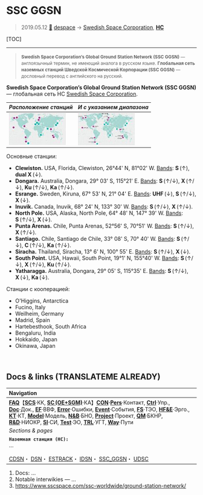 # SSC GGSN
> 2019.05.12 [🚀](../index/index.md) [despace](index.md) → [Swedish Space Corporation](swedish_sc.md), **[НС](scs.md)**

[TOC]

---

> <small>**Swedish Space Corporation’s Global Ground Station Network (SSC GGSN)** — англоязычный термин, не имеющий аналога в русском языке. **Глобальная сеть наземных станций Шведской Космической Корпорации (SSC GGSN)** — дословный перевод с английского на русский.</small>

**Swedish Space Corporation’s Global Ground Station Network (SSC GGSN)** — глобальная сеть НС [Swedish Space Corporation](swedish_sc.md).

|*Расположение станций*|*И с указанием диапазона*|
|:--|:--|
|[![](f/gs/ssc_ggsn_thumb.jpg)](f/gs/ssc_ggsn.png)|[![](f/gs/ssc_ggsn_band_thumb.jpg)](f/gs/ssc_ggsn_band.png)|

Основные станции:

   - **Clewiston.** USA, Florida, Clewiston, 26°44' N, 81°02' W. [Bands](rf.md): **S** (↑), **dual X** (↓).
   - **Dongara.** Australia, Dongara, 29° 03' S, 115°21' E. [Bands](rf.md): **S** (↑/↓), **X** (↑/↓), **Ku** (↑/↓), **Ka** (↑/↓).
   - **Esrange.** Sweden, Kiruna, 67° 53' N, 21° 04' E. [Bands](rf.md): **UHF** (↓), **S** (↑/↓), **X** (↓).
   - **Inuvik.** Canada, Inuvik, 68° 24' N, 133° 30' W. [Bands](rf.md): **S** (↑/↓), **X** (↑/↓).
   - **North Pole.** USA, Alaska, North Pole, 64° 48' N, 147° 39' W. [Bands](rf.md): **S** (↑/↓), **X** (↓).
   - **Punta Arenas.** Chile, Punta Arenas, 52°56' S, 70°51' W. [Bands](rf.md): **S** (↑/↓), **X** (↑/↓).
   - **Santiago.** Chile, Santiago de Chile, 33° 08' S, 70° 40' W. [Bands](rf.md): **S** (↑/↓), **C** (↑/↓), **Ka** (↑/↓).
   - **Siracha.** Thailand, Siracha, 13° 6' N, 100° 55' E. [Bands](rf.md): **S** (↑/↓), **X** (↓).
   - **South Point.** USA, Hawaii, South Point, 19°1' N, 155°40' W. [Bands](rf.md): **S** (↑/↓), **X** (↑/↓), **Ku** (↑/↓).
   - **Yatharagga.** Australia, Dongara, 29° 05' S, 115°35' E. [Bands](rf.md): **S** (↑/↓), **X** (↓), **Ka** (↓).

Станции с кооперацией:

   - O'Higgins, Antarctica
   - Fucino, Italy
   - Weilheim, Germany
   - Madrid, Spain
   - Hartebesthook, South Africa
   - Bengaluru, India
   - Hokkaido, Japan
   - Okinawa, Japan



<p style="page-break-after:always"> </p>

## Docs & links (TRANSLATEME ALREADY)
|Navigation|
|:--|
|**[FAQ](faq.md)**【**[SCS](scs.md)**·КК, **[SC (OE+SGM)](sc.md)**·КА】**[CON](contact.md)·[Pers](person.md)**·Контакт, **[Ctrl](control.md)**·Упр., **[Doc](doc.md)**·Док., **[EF](ef.md)**·ВВФ, **[Error](error.md)**·Ошибки, **[Event](event.md)**·События, **[FS](fs.md)**·ТЭО, **[HF&E](hfe.md)**·Эрго., **[KT](kt.md)**·КТ, **[Model](model.md)**·Модель, **[N&B](nnb.md)**·БНО, **[Project](project.md)**·Проект, **[QM](qm.md)**·БКНР, **[R&D](rnd.md)**·НИОКР, **[SI](si.md)**·СИ, **[Test](test.md)**·ЭО, **[TRL](trl.md)**·УГТ, **[Way](way.md)**·Пути|
|*Sections & pages*|
|**`Наземная станция (НС):`**<br> … <br><br> [CDSN](cdsn.md)・ [DSN](dsn.md)・ [ESTRACK](estrack.md)・ [IDSN](idsn.md)・ [SSC_GGSN](ssc_ggsn.md)・ [UDSC](udsc.md)|

   1. Docs: …
   1. Notable interwikies — …
   1. <https://www.sscspace.com/ssc-worldwide/ground-station-network/>

